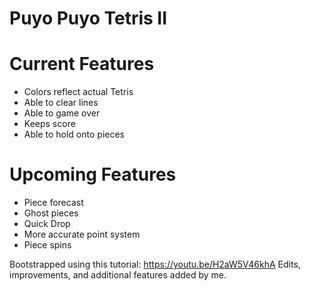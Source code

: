 # Puyo Puyo Tetris II

# Current Features
- Colors reflect actual Tetris
- Able to clear lines
- Able to game over
- Keeps score
- Able to hold onto pieces

# Upcoming Features
- Piece forecast
- Ghost pieces
- Quick Drop
- More accurate point system
- Piece spins

Bootstrapped using this tutorial: https://youtu.be/H2aW5V46khA
Edits, improvements, and additional features added by me.
